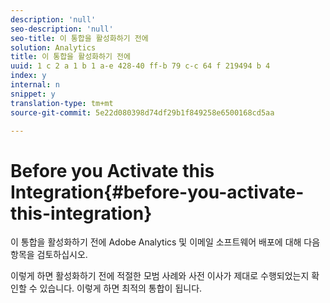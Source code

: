 ```yaml
---
description: 'null'
seo-description: 'null'
seo-title: 이 통합을 활성화하기 전에
solution: Analytics
title: 이 통합을 활성화하기 전에
uuid: 1 c 2 a 1 b 1 a-e 428-40 ff-b 79 c-c 64 f 219494 b 4
index: y
internal: n
snippet: y
translation-type: tm+mt
source-git-commit: 5e22d080398d74df29b1f849258e6500168cd5aa

---
```



# Before you Activate this Integration{#before-you-activate-this-integration}

이 통합을 활성화하기 전에 Adobe Analytics 및 이메일 소프트웨어 배포에 대해 다음 항목을 검토하십시오.

이렇게 하면 활성화하기 전에 적절한 모범 사례와 사전 이사가 제대로 수행되었는지 확인할 수 있습니다. 이렇게 하면 최적의 통합이 됩니다.
